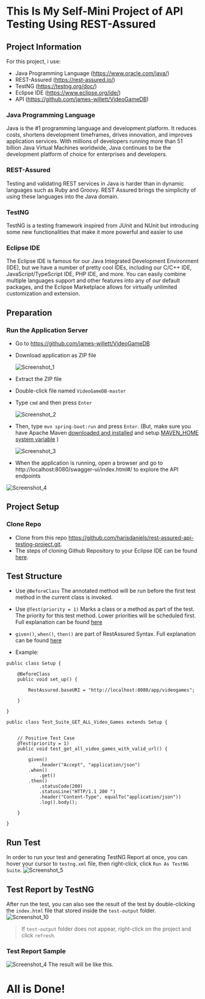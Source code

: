# This Is My Self-Mini Project of API Testing Using REST-Assured

## Project Information
For this project, i use: 
- Java Programming Language (https://www.oracle.com/java/)
- REST-Assured (https://rest-assured.io/)
- TestNG (https://testng.org/doc/)
- Eclipse IDE (https://www.eclipse.org/ide/)
- API (https://github.com/james-willett/VideoGameDB)

### Java Programming Language
Java is the #1 programming language and development platform. It reduces costs, shortens development timeframes, drives innovation, and improves application services. 
With millions of developers running more than 51 billion Java Virtual Machines worldwide, Java continues to be the development platform of choice for enterprises and developers.

### REST-Assured
Testing and validating REST services in Java is harder than in dynamic languages such as Ruby and Groovy. 
REST Assured brings the simplicity of using these languages into the Java domain.

### TestNG
TestNG is a testing framework inspired from JUnit and NUnit but introducing some new functionalities that make it more powerful and easier to use

### Eclipse IDE
The Eclipse IDE is famous for our Java Integrated Development Environment (IDE), but we have a number of pretty cool IDEs, including our C/C++ IDE, JavaScript/TypeScript IDE, PHP IDE, and more.
You can easily combine multiple languages support and other features into any of our default packages, and the Eclipse Marketplace allows for virtually unlimited customization and extension.

## Preparation

### Run the Application Server
- Go to https://github.com/james-willett/VideoGameDB
- Download application as ZIP file 
   
  ![Screenshot_1](https://user-images.githubusercontent.com/74105380/128622269-dcf68035-67d1-437a-8b56-e99add298449.jpg)


-  Extract the ZIP file
-  Double-click file named `VideoGameDB-master`
-  Type `cmd` and then press `Enter`

   ![Screenshot_2](https://user-images.githubusercontent.com/74105380/128622369-fb508025-647e-4273-9f1f-a945d530aac6.jpg)
   
- Then, type `mvn spring-boot:run` and press `Enter`. (But, make sure you have Apache Maven [downloaded and installed](https://maven.apache.org/download.cgi) and setup [MAVEN_HOME system variable](https://mkyong.com/maven/how-to-install-maven-in-windows/) )
  
  ![Screenshot_3](https://user-images.githubusercontent.com/74105380/128622607-3e84f970-292b-4604-896b-2d5f6a0bafae.jpg)

- When the application is running, open a browser and go to http://localhost:8080/swagger-ui/index.html#/ to explore the API endpoints

![Screenshot_4](https://user-images.githubusercontent.com/74105380/128622711-d6386251-9fec-430a-9157-201203cf716d.jpg)

## Project Setup
### Clone Repo
- Clone from this repo https://github.com/harisdaniels/rest-assured-api-testing-project.git.
- The steps of cloning Github Repository to your Eclipse IDE can be found [here](https://www.youtube.com/watch?v=z8BKGUxFdM4).

## Test Structure
- Use `@BeforeClass` The annotated method will be run before the first test method in the current class is invoked.
- Use `@Test(priority = 1)` Marks a class or a method as part of the test. The priority for this test method. Lower priorities will be scheduled first.
  Full explanation can be found [here](https://testng.org/doc/documentation-main.html#test-methods)
- `given()`, `when()`, `then()` are part of RestAssured Syntax. Full explanation can be found [here](https://www.javadoc.io/doc/io.rest-assured/rest-assured/latest/io/restassured/RestAssured.html)

- Example:

```
public class Setup {
	
	@BeforeClass
	public void set_up() {
		
		RestAssured.baseURI = "http://localhost:8080/app/videogames";
		
	}

}
```

```
public class Test_Suite_GET_ALL_Video_Games extends Setup {
	

	// Positive Test Case
	@Test(priority = 1)
	public void test_get_all_video_games_with_valid_url() {		
		
		given()
			.header("Accept", "application/json")
		.when()
			.get()
		.then()
			.statusCode(200)
			.statusLine("HTTP/1.1 200 ")
			.header("Content-Type", equalTo("application/json"))
			.log().body();
		
	}
	
}
```

## Run Test

In order to run your test and generating TestNG Report at once, you can hover your cursor to `testng.xml` file, then right-click, click `Run As TestNG Suite`.
![Screenshot_5](https://user-images.githubusercontent.com/74105380/128624014-7b5c78c8-869f-417a-a944-c35aee57a973.jpg)



## Test Report by TestNG
After run the test, you can also see the result of the test by double-clicking the `index.html` file that stored inside the `test-output` folder.
![Screenshot_10](https://user-images.githubusercontent.com/74105380/128624249-f9a2b853-2ecf-4f66-9720-096b6d54c1b5.jpg)
> If `test-output` folder does not appear, right-click on the project and click `refresh`.


### Test Report Sample
![Screenshot_4](https://user-images.githubusercontent.com/74105380/129662415-13b182b6-a54f-472c-9f95-b7e253cfc8cf.jpg)
The result will be like this.


# All is Done!
